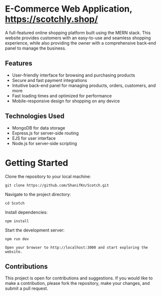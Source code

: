 # E-Commerce Web Application,  https://scotchly.shop/

A full-featured online shopping platform built using the MERN stack. This website provides customers with an easy-to-use and seamless shopping experience, while also providing the owner with a comprehensive back-end panel to manage the business.

## Features
  * User-friendly interface for browsing and purchasing products
  * Secure and fast payment integrations
  * Intuitive back-end panel for managing products, orders, customers, and more
  * Fast loading times and optimized for performance
  * Mobile-responsive design for shopping on any device

## Technologies Used
  * MongoDB for data storage
  * Express.js for server-side routing
  * EJS for user interface
  * Node.js for server-side scripting

# Getting Started

Clone the repository to your local machine:

    git clone https://github.com/ShanifKn/Scotch.git

Navigate to the project directory:

    cd Scotch

Install dependencies:

    npm install

Start the development server:

    npm run dev

    Open your browser to http://localhost:3000 and start exploring the website.

## Contributions

This project is open for contributions and suggestions. If you would like to make a contribution, please fork the repository, make your changes, and submit a pull request.
